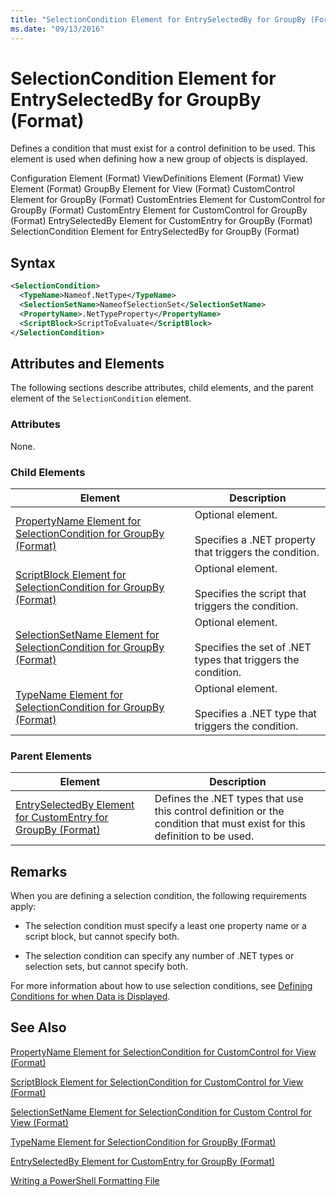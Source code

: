 ```yaml
---
title: "SelectionCondition Element for EntrySelectedBy for GroupBy (Format) | Microsoft Docs"
ms.date: "09/13/2016"
---
```

# SelectionCondition Element for EntrySelectedBy for GroupBy (Format)

Defines a condition that must exist for a control definition to be used. This element is used when defining how a new group of objects is displayed.

Configuration Element (Format)
ViewDefinitions Element (Format)
View Element (Format)
GroupBy Element for View (Format)
CustomControl Element for GroupBy (Format)
CustomEntries Element for CustomControl for GroupBy (Format)
CustomEntry Element for CustomControl for GroupBy (Format)
EntrySelectedBy Element for CustomEntry for GroupBy (Format)
SelectionCondition Element for EntrySelectedBy for GroupBy (Format)

## Syntax

```xml
<SelectionCondition>
  <TypeName>Nameof.NetType</TypeName>
  <SelectionSetName>NameofSelectionSet</SelectionSetName>
  <PropertyName>.NetTypeProperty</PropertyName>
  <ScriptBlock>ScriptToEvaluate</ScriptBlock>
</SelectionCondition>
```

## Attributes and Elements

The following sections describe attributes, child elements, and the parent element of the `SelectionCondition` element.

### Attributes

None.

### Child Elements

|Element|Description|
|-------------|-----------------|
|[PropertyName Element for SelectionCondition for GroupBy (Format)](./propertyname-element-for-selectioncondition-for-groupby-format.md)|Optional element.<br /><br /> Specifies a .NET property that triggers the condition.|
|[ScriptBlock Element for SelectionCondition for GroupBy (Format)](./scriptblock-element-for-selectioncondition-for-entryselectedby-for-groupby-format.md)|Optional element.<br /><br /> Specifies the script that triggers the condition.|
|[SelectionSetName Element for SelectionCondition for GroupBy (Format)](./selectionsetname-element-for-selectioncondition-for-groupby-format.md)|Optional element.<br /><br /> Specifies the set of .NET types that triggers the condition.|
|[TypeName Element for SelectionCondition for GroupBy  (Format)](./typename-element-for-selectioncondition-for-groupby-format.md)|Optional element.<br /><br /> Specifies a .NET type that triggers the condition.|

### Parent Elements

|Element|Description|
|-------------|-----------------|
|[EntrySelectedBy Element for CustomEntry for GroupBy (Format)](./entryselectedby-element-for-customentry-for-groupby-format.md)|Defines the .NET types that use this control definition or the condition that must exist for this definition to be used.|

## Remarks

When you are defining a selection condition, the following requirements apply:

- The selection condition must specify a least one property name or a script block, but cannot specify both.

- The selection condition can specify any number of .NET types or selection sets, but cannot specify both.

For more information about how to use selection conditions, see [Defining Conditions for when Data is Displayed](./defining-conditions-for-displaying-data.md).

## See Also

[PropertyName Element for SelectionCondition for CustomControl for View (Format)](./propertyname-element-for-selectioncondition-for-customcontrol-for-view-format.md)

[ScriptBlock Element for SelectionCondition for CustomControl for View (Format)](./scriptblock-element-for-selectioncondition-for-customcontrol-for-view-format.md)

[SelectionSetName Element for SelectionCondition for Custom Control for View (Format)](./selectionsetname-element-for-selectioncondition-for-customcontrol-for-view-format.md)

[TypeName Element for SelectionCondition for GroupBy  (Format)](./typename-element-for-selectioncondition-for-groupby-format.md)

[EntrySelectedBy Element for CustomEntry for GroupBy (Format)](./entryselectedby-element-for-customentry-for-groupby-format.md)

[Writing a PowerShell Formatting File](./writing-a-powershell-formatting-file.md)
